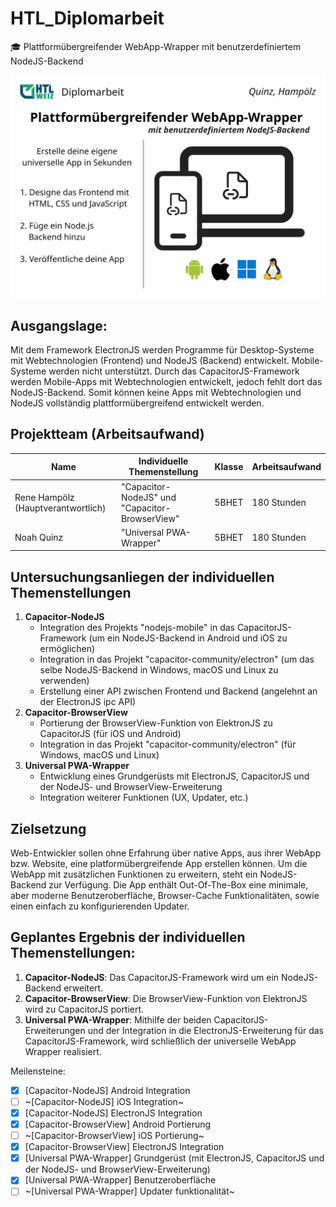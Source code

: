 # HTL_Diplomarbeit
🎓 Plattformübergreifender WebApp-Wrapper mit benutzerdefiniertem NodeJS-Backend

![Banner](./Branding/rendered/Banner.png)

## Ausgangslage:

Mit dem Framework ElectronJS werden Programme für Desktop-Systeme mit Webtechnologien (Frontend) und NodeJS (Backend) entwickelt. Mobile-Systeme werden nicht unterstützt. Durch das CapacitorJS-Framework werden Mobile-Apps mit Webtechnologien entwickelt, jedoch fehlt dort das NodeJS-Backend. Somit können keine Apps mit Webtechnologien und NodeJS vollständig plattformübergreifend entwickelt werden.

## Projektteam (Arbeitsaufwand)

| **Name** | **Individuelle Themenstellung** | **Klasse** | **Arbeitsaufwand** |
|------|-----------------------------|--------|----------------|
| Rene Hampölz (Hauptverantwortlich) | "Capacitor-NodeJS" und "Capacitor-BrowserView" | 5BHET | 180 Stunden |
| Noah Quinz | "Universal PWA-Wrapper" | 5BHET | 180 Stunden |

## Untersuchungsanliegen der individuellen Themenstellungen

1. **Capacitor-NodeJS**
   * Integration des Projekts "nodejs-mobile" in das CapacitorJS-Framework (um ein NodeJS-Backend in Android und iOS zu ermöglichen)
   * Integration in das Projekt "capacitor-community/electron" (um das selbe NodeJS-Backend in Windows, macOS und Linux zu verwenden)
   * Erstellung einer API zwischen Frontend und Backend (angelehnt an der ElectronJS ipc API)
2. **Capacitor-BrowserView**
   * ​​Portierung der BrowserView-Funktion von ElektronJS zu CapacitorJS (für iOS und Android)
   * Integration in das Projekt "capacitor-community/electron" (für Windows, macOS und Linux)
3. **Universal PWA-Wrapper**
   * ​​Entwicklung eines Grundgerüsts mit ElectronJS, CapacitorJS und der NodeJS- und BrowserView-Erweiterung
   * Integration weiterer Funktionen (UX, Updater, etc.)

## Zielsetzung

Web-Entwickler sollen ohne Erfahrung über native Apps, aus ihrer WebApp bzw. Website, eine platformübergreifende App erstellen können. Um die WebApp mit zusätzlichen Funktionen zu erweitern, steht ein NodeJS-Backend zur Verfügung. Die App enthält Out-Of-The-Box eine minimale, aber moderne Benutzeroberfläche, Browser-Cache Funktionalitäten, sowie einen einfach zu konfigurierenden Updater.

## Geplantes Ergebnis der individuellen Themenstellungen:

1. **Capacitor-NodeJS**: Das CapacitorJS-Framework wird um ein NodeJS-Backend erweitert.
2. **Capacitor-BrowserView**: Die BrowserView-Funktion von ElektronJS wird zu CapacitorJS portiert.
3. **Universal PWA-Wrapper**: Mithilfe der beiden CapacitorJS-Erweiterungen und der Integration in die ElectronJS-Erweiterung für das CapacitorJS-Framework, wird schließlich der universelle WebApp Wrapper realisiert.

Meilensteine:

* [x] [Capacitor-NodeJS] Android Integration
* [ ] ~[Capacitor-NodeJS] iOS Integration~
* [x] [Capacitor-NodeJS] ElectronJS Integration
* [x] [Capacitor-BrowserView] Android Portierung
* [ ] ~[Capacitor-BrowserView] iOS Portierung~
* [x] [Capacitor-BrowserView] ElectronJS Integration
* [x] [Universal PWA-Wrapper] Grundgerüst (mit ElectronJS, CapacitorJS und der NodeJS- und BrowserView-Erweiterung)
* [x] [Universal PWA-Wrapper] Benutzeroberfläche
* [ ] ~[Universal PWA-Wrapper] Updater funktionalität~
